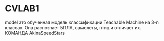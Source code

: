 # CVLAB1
model это обученная модель классификации Teachable Machine на 3-n классах. Она распознает БПЛА, самолеты, птиц и отличает их.
КОМАНДА AkinaSpeedStars
